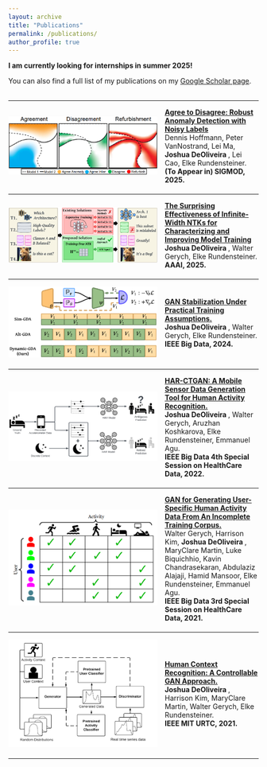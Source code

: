 ```yaml
---
layout: archive
title: "Publications"
permalink: /publications/
author_profile: true
---
```


**I am currently looking for internships in summer 2025!**

<div class="wordwrap">You can also find a full list of my publications on my <a href="{{site.author.googlescholar}}">Google Scholar page</a>.</div>

<br>

---

<div style="display: flex; align-items: center; margin-bottom: 20px;">
  <div style="flex-shrink: 0; margin-right: 15px;">
    <img src="..\images\Unity_KDD_2024.png" alt="Paper Figure" width="300px">
  </div>
  <div>
    <strong><a href="">Agree to Disagree: Robust Anomaly Detection with Noisy Labels</a></strong><br>
    Dennis Hoffmann, Peter VanNostrand, Lei Ma, <strong> Joshua DeOliveira </strong>, Lei Cao, Elke Rundensteiner.<br>
    <strong>(To Appear in) SIGMOD, 2025.</strong>
  </div>
</div>

---

<div style="display: flex; align-items: center; margin-bottom: 20px;">
  <div style="flex-shrink: 0; margin-right: 15px;">
    <img src="..\images\ntk_aaai_2025.png" alt="Paper Figure" width="300px">
  </div>
  <div>
    <strong><a href="">The Surprising Effectiveness of Infinite-Width NTKs for Characterizing and Improving Model Training</a></strong><br>
    <strong> Joshua DeOliveira </strong>, Walter Gerych, Elke Rundensteiner.<br>
    <strong>AAAI, 2025.</strong>
  </div>
</div>

---

<div style="display: flex; align-items: center; margin-bottom: 20px;">
  <div style="flex-shrink: 0; margin-right: 15px;">
    <img src="..\images\gan_stabilization.png" alt="Paper Figure" width="300px">
  </div>
  <div>
    <strong><a href="https://ieeexplore.ieee.org/document/10825612">GAN Stabilization Under Practical Training Assumptions.</a></strong><br>
   <strong> Joshua DeOliveira </strong>, Walter Gerych, Elke Rundensteiner.<br>
    <strong>IEEE Big Data, 2024.</strong>
  </div>
</div>

---

<div style="display: flex; align-items: center; margin-bottom: 20px;">
  <div style="flex-shrink: 0; margin-right: 15px;">
    <img src="..\images\har_ctgan.png" alt="Paper Figure" width="300px">
  </div>
  <div>
    <strong><a href="https://ieeexplore.ieee.org/document/10020848">HAR-CTGAN: A Mobile Sensor Data Generation Tool for Human Activity Recognition.</a></strong><br>
   <strong> Joshua DeOliveira </strong>, Walter Gerych, Aruzhan Koshkarova, Elke Rundensteiner, Emmanuel Agu.<br>
    <strong>IEEE Big Data 4th Special Session on HealthCare Data, 2022.</strong>
  </div>
</div>

---

<div style="display: flex; align-items: center; margin-bottom: 20px;">
  <div style="flex-shrink: 0; margin-right: 15px;">
    <img src="..\images\incomplete_corpus_IEEE_2021.png" alt="Paper Figure" width="300px">
  </div>
  <div>
    <strong><a href="https://ieeexplore.ieee.org/document/9671280">GAN for Generating User-Specific Human Activity Data From An Incomplete Training Corpus.</a></strong><br>
   Walter Gerych, Harrison Kim, <strong> Joshua DeOliveira </strong>, MaryClare Martin, Luke Biquichhio, Kavin Chandrasekaran, Abdulaziz Alajaji, Hamid Mansoor, Elke Rundensteiner, Emmanuel Agu.<br>
    <strong>IEEE Big Data 3rd Special Session on HealthCare Data, 2021.</strong>
  </div>
</div>

---


<div style="display: flex; align-items: center; margin-bottom: 20px;">
  <div style="flex-shrink: 0; margin-right: 15px;">
    <img src="..\images\har_gan_MIT_URTC.png" alt="Paper Figure" width="300px">
  </div>
  <div>
    <strong><a href="https://ieeexplore.ieee.org/abstract/document/9701617">Human Context Recognition: A Controllable GAN Approach.</a></strong><br>
   <strong> Joshua DeOliveira </strong>, Harrison Kim, MaryClare Martin, Walter Gerych, Elke Rundensteiner.<br>
    <strong>IEEE MIT URTC, 2021.</strong>
  </div>
</div>

---

